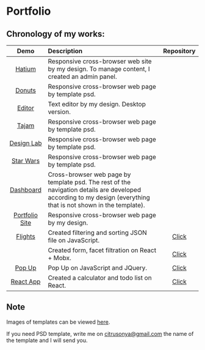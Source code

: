 # Portfolio

## Chronology of my works:

| Demo | Description | Repository |
| :---: |     :---       | :---:  |
| [Hatium](https://hatium.ru) | Responsive cross-browser web site by my design. To manage content, I created an admin panel.     | |
| [Donuts](https://citrusonya.github.io/donuts/) | Responsive cross-browser web page by template psd.       | |
| [Editor](https://citrusonya.github.io/editor/) | Text editor by my design. Desktop version.       | |
| [Tajam](https://citrusonya.github.io/tajam/) | Responsive cross-browser web page by template psd. | |
| [Design Lab](https://citrusonya.github.io/designLab/) | Responsive cross-browser web page by template psd. | |
| [Star Wars](https://citrusonya.github.io/starwars/) | Responsive cross-browser web page by template psd. | |
| [Dashboard](https://citrusonya.github.io/dashboard/) | Cross-browser web page by template psd. The rest of the navigation details are developed according to my design (everything that is not shown in the template). | |
| [Portfolio Site](https://citrusonya.github.io) | Responsive cross-browser web page by my design. | |
| [Flights](https://citrusonya.github.io/flights/) | Created filtering and sorting JSON file on JavaScript. | [Click](https://github.com/citrusonya/flights) |
| | Created form, facet filtration on React + Mobx. | [Click](https://github.com/citrusonya/test-location) |
| [Pop Up](https://citrusonya.github.io/popUp/) | Pop Up on JavaScript and JQuery. | [Click](https://github.com/citrusonya/pop-up) |
| [React App](https://citrusonya.github.io/reactApp/index.html#/) | Created a calculator and todo list on React. | [Click](https://github.com/citrusonya/react) |

## Note
Images of templates can be viewed [here](https://github.com/citrusonya/citrusonya.github.io/tree/master/template%20images).

If you need PSD template, write me on citrusonya@gmail.com the name of the template and I will send you.
